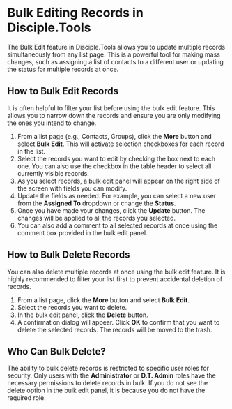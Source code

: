 # Bulk Editing Records in Disciple.Tools

The Bulk Edit feature in Disciple.Tools allows you to update multiple records simultaneously from any list page. This is a powerful tool for making mass changes, such as assigning a list of contacts to a different user or updating the status for multiple records at once.

## How to Bulk Edit Records

It is often helpful to filter your list before using the bulk edit feature. This allows you to narrow down the records and ensure you are only modifying the ones you intend to change.

1.  From a list page (e.g., Contacts, Groups), click the **More** button and select **Bulk Edit**. This will activate selection checkboxes for each record in the list.
2.  Select the records you want to edit by checking the box next to each one. You can also use the checkbox in the table header to select all currently visible records.
3.  As you select records, a bulk edit panel will appear on the right side of the screen with fields you can modify.
4.  Update the fields as needed. For example, you can select a new user from the **Assigned To** dropdown or change the **Status**.
5.  Once you have made your changes, click the **Update** button. The changes will be applied to all the records you selected.
6.  You can also add a comment to all selected records at once using the comment box provided in the bulk edit panel.

## How to Bulk Delete Records

You can also delete multiple records at once using the bulk edit feature. It is highly recommended to filter your list first to prevent accidental deletion of records.

1.  From a list page, click the **More** button and select **Bulk Edit**.
2.  Select the records you want to delete.
3.  In the bulk edit panel, click the **Delete** button.
4.  A confirmation dialog will appear. Click **OK** to confirm that you want to delete the selected records. The records will be moved to the trash.

## Who Can Bulk Delete?

The ability to bulk delete records is restricted to specific user roles for security. Only users with the **Administrator** or **D.T. Admin** roles have the necessary permissions to delete records in bulk. If you do not see the delete option in the bulk edit panel, it is because you do not have the required role. 